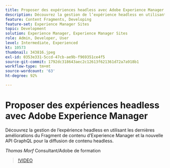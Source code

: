 ```yaml
---
title: Proposer des expériences headless avec Adobe Experience Manager
description: Découvrez la gestion de l’expérience headless en utilisant les dernières améliorations du Fragment de contenu d’Experience Manager et la nouvelle API GraphQL pour la diffusion de contenu headless.
feature: Content Fragments, Developing
feature-set: Experience Manager Sites
topic: Development
solution: Experience Manager, Experience Manager Sites
role: Admin, Developer, User
level: Intermediate, Experienced
kt: 10573
thumbnail: 343816.jpeg
exl-id: 0353e331-5ccd-47cb-ae9b-f969351ce4f5
source-git-commit: 1792dc318643aec2c12613f621361d72a7a918b1
workflow-type: tm+mt
source-wordcount: '63'
ht-degree: 92%

---
```


# Proposer des expériences headless avec Adobe Experience Manager

Découvrez la gestion de l’expérience headless en utilisant les dernières améliorations du Fragment de contenu d’Experience Manager et la nouvelle API GraphQL pour la diffusion de contenu headless.

*Thomas Morf* Consultant/Adobe de formation

>[!VIDEO](https://video.tv.adobe.com/v/343816/?quality=12&learn=on)
